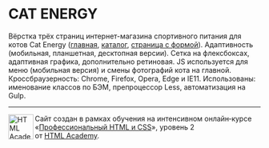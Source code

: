 # CAT ENERGY

Вёрстка трёх страниц интернет-магазина спортивного питания для котов Cat Energy ([главная](https://htmlacademy-adaptive.github.io/614941-cat-energy/11/index.html), [каталог](https://htmlacademy-adaptive.github.io/614941-cat-energy/11/catalog.html), [страница с формой](https://htmlacademy-adaptive.github.io/614941-cat-energy/11/form.html)).
Адаптивность (мобильная, планшетная, десктопная версии). Сетка на флексбоксах, адаптивная графика, дополнительно ретиновая.
JS используется для меню (мобильная версия) и смены фотографий кота на главной. 
Кроссбраузерность: Chrome, Firefox, Opera, Edge и IE11.
Использованы: именование классов по БЭМ, препроцессор Less, автоматизация на Gulp.

---

<a href="https://htmlacademy.ru/intensive/adaptive"><img align="left" width="50" height="50" alt="HTML Academy" src="https://up.htmlacademy.ru/static/img/intensive/adaptive/logo-for-github-2.png"></a>

Сайт создан в рамках обучения на интенсивном онлайн‑курсе «[Профессиональный HTML и CSS](https://htmlacademy.ru/intensive/adaptive)», уровень 2 от [HTML Academy](https://htmlacademy.ru).

[travis-image]: https://travis-ci.org/htmlacademy-adaptive/614941-cat-energy.svg?branch=master
[travis-url]: https://travis-ci.org/htmlacademy-adaptive/614941-cat-energy
[dependency-image]: https://david-dm.org/htmlacademy-adaptive/614941-cat-energy/dev-status.svg?style=flat-square
[dependency-url]: https://david-dm.org/htmlacademy-adaptive/614941-cat-energy?type=dev

